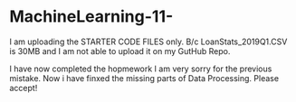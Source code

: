 # MachineLearning-11-

I am uploading the STARTER CODE FILES only. B/c LoanStats_2019Q1.CSV is 30MB and I am not able to upload it on my GutHub Repo.

I  have now completed the hopmework I am very sorry for the previous mistake. Now i have finxed the missing parts of Data Processing. Please accept!

